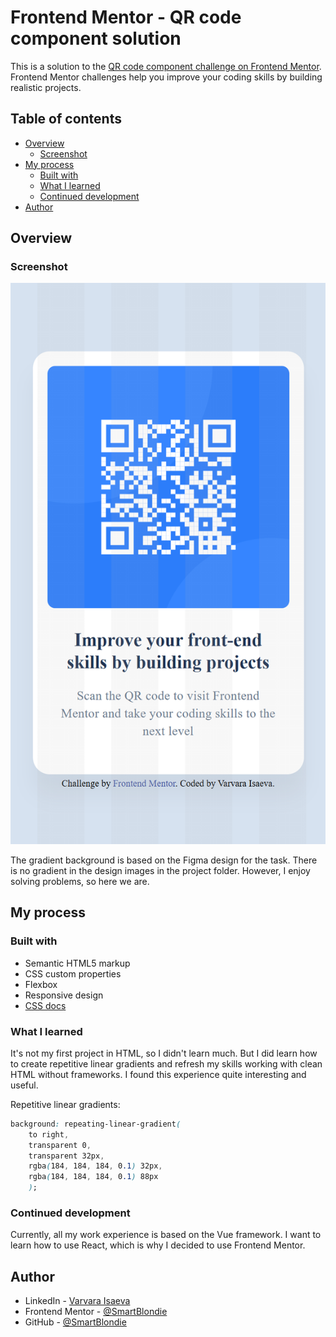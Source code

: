 # Frontend Mentor - QR code component solution

This is a solution to the [QR code component challenge on Frontend Mentor](https://www.frontendmentor.io/challenges/qr-code-component-iux_sIO_H). Frontend Mentor challenges help you improve your coding skills by building realistic projects. 

## Table of contents

- [Overview](#overview)
  - [Screenshot](#screenshot)
- [My process](#my-process)
  - [Built with](#built-with)
  - [What I learned](#what-i-learned)
  - [Continued development](#continued-development)
- [Author](#author)

## Overview

### Screenshot

![](./design/screenshot.png)

The gradient background is based on the Figma design for the task. There is no gradient in the design images in the project folder. However, I enjoy solving problems, so here we are.

## My process

### Built with

- Semantic HTML5 markup
- CSS custom properties
- Flexbox
- Responsive design
- [CSS docs](https://developer.mozilla.org/en-US/docs/Web/CSS)

### What I learned

It's not my first project in HTML, so I didn't learn much. But I did learn how to create repetitive linear gradients and refresh my skills working with clean HTML without frameworks. I found this experience quite interesting and useful.

Repetitive linear gradients:

```css
background: repeating-linear-gradient(
    to right,
    transparent 0,
    transparent 32px,
    rgba(184, 184, 184, 0.1) 32px,
    rgba(184, 184, 184, 0.1) 88px
    );
```

### Continued development

Currently, all my work experience is based on the Vue framework. I want to learn how to use React, which is why I decided to use Frontend Mentor.

## Author

- LinkedIn - [Varvara Isaeva](https://www.linkedin.com/in/varvara-isaeva-388421332/)
- Frontend Mentor - [@SmartBlondie](https://www.frontendmentor.io/profile/SmartBlondie)
- GitHub - [@SmartBlondie](https://github.com/SmartBlondie)